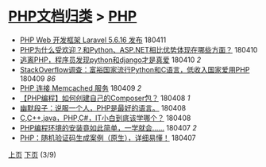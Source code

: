 [PHP文档归类](../test.md) > [PHP](PHP.md)
====
- [PHP Web 开发框架 Laravel 5.6.16 发布](http://jkwz.applinzi.com/ittc/7090708336679060491.html#PHP+Web+%E5%BC%80%E5%8F%91%E6%A1%86%E6%9E%B6+Laravel+5.6.16+%E5%8F%91%E5%B8%83) 180411  
- [PHP为什么受欢迎？和Python、ASP.NET相比优势体现在哪些方面？](http://jkwz.applinzi.com/ittc/7090358536544715786.html#PHP%E4%B8%BA%E4%BB%80%E4%B9%88%E5%8F%97%E6%AC%A2%E8%BF%8E%EF%BC%9F%E5%92%8CPython%E3%80%81ASP.NET%E7%9B%B8%E6%AF%94%E4%BC%98%E5%8A%BF%E4%BD%93%E7%8E%B0%E5%9C%A8%E5%93%AA%E4%BA%9B%E6%96%B9%E9%9D%A2%EF%BC%9F) 180410  
- [逃离PHP，程序员发现python和django才是真爱](http://jkwz.applinzi.com/ittc/7090103730605392902.html#%E9%80%83%E7%A6%BBPHP%EF%BC%8C%E7%A8%8B%E5%BA%8F%E5%91%98%E5%8F%91%E7%8E%B0python%E5%92%8Cdjango%E6%89%8D%E6%98%AF%E7%9C%9F%E7%88%B1) 180410 *2* 
- [StackOverflow调查：富裕国家流行Python和C语言，低收入国家爱用PHP](http://jkwz.applinzi.com/ittc/7089927212151342097.html#StackOverflow%E8%B0%83%E6%9F%A5%EF%BC%9A%E5%AF%8C%E8%A3%95%E5%9B%BD%E5%AE%B6%E6%B5%81%E8%A1%8CPython%E5%92%8CC%E8%AF%AD%E8%A8%80%EF%BC%8C%E4%BD%8E%E6%94%B6%E5%85%A5%E5%9B%BD%E5%AE%B6%E7%88%B1%E7%94%A8PHP) 180409 *86* 
- [PHP 连接 Memcached 服务](http://jkwz.applinzi.com/ittc/7089908203834049547.html#PHP+%E8%BF%9E%E6%8E%A5+Memcached+%E6%9C%8D%E5%8A%A1) 180409 *2* 
- [【PHP编程】如何创建自己的Composer包？](http://jkwz.applinzi.com/ittc/7089643694129153031.html#%E3%80%90PHP%E7%BC%96%E7%A8%8B%E3%80%91%E5%A6%82%E4%BD%95%E5%88%9B%E5%BB%BA%E8%87%AA%E5%B7%B1%E7%9A%84Composer%E5%8C%85%EF%BC%9F) 180408 *1* 
- [幽默段子：说服一个人，PHP是最好的语言。](http://jkwz.applinzi.com/ittc/7089645065008055313.html#%E5%B9%BD%E9%BB%98%E6%AE%B5%E5%AD%90%EF%BC%9A%E8%AF%B4%E6%9C%8D%E4%B8%80%E4%B8%AA%E4%BA%BA%EF%BC%8CPHP%E6%98%AF%E6%9C%80%E5%A5%BD%E7%9A%84%E8%AF%AD%E8%A8%80%E3%80%82) 180408  
- [C,C++,java，PHP,C#，IT小白到底该学哪个？](http://jkwz.applinzi.com/ittc/7089607025975886855.html#C%2CC%2B%2B%2Cjava%EF%BC%8CPHP%2CC%23%EF%BC%8CIT%E5%B0%8F%E7%99%BD%E5%88%B0%E5%BA%95%E8%AF%A5%E5%AD%A6%E5%93%AA%E4%B8%AA%EF%BC%9F) 180408  
- [PHP编程环境的安装竟如此简单，一学就会……](http://jkwz.applinzi.com/ittc/7089349977157665799.html#PHP%E7%BC%96%E7%A8%8B%E7%8E%AF%E5%A2%83%E7%9A%84%E5%AE%89%E8%A3%85%E7%AB%9F%E5%A6%82%E6%AD%A4%E7%AE%80%E5%8D%95%EF%BC%8C%E4%B8%80%E5%AD%A6%E5%B0%B1%E4%BC%9A%E2%80%A6%E2%80%A6) 180407 *2* 
- [PHP：随机验证码生成案例（原生），详细易懂！](http://jkwz.applinzi.com/ittc/7089236025220269063.html#PHP%EF%BC%9A%E9%9A%8F%E6%9C%BA%E9%AA%8C%E8%AF%81%E7%A0%81%E7%94%9F%E6%88%90%E6%A1%88%E4%BE%8B%EF%BC%88%E5%8E%9F%E7%94%9F%EF%BC%89%EF%BC%8C%E8%AF%A6%E7%BB%86%E6%98%93%E6%87%82%EF%BC%81) 180407  


 [上页](PHP4.md) [下页](PHP2.md)          (3/9)